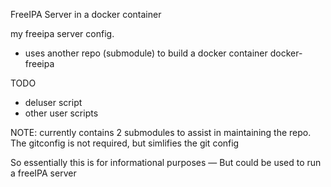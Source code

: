 FreeIPA Server in a docker container

my freeipa server config. 
  - uses another repo (submodule) to build a docker container docker-freeipa


TODO
  - deluser script
  - other user scripts

NOTE: currently contains 2 submodules to assist in maintaining 
      the repo. The gitconfig is not required, but simlifies the
      git config 

So essentially this is for informational purposes — But could be used to 
run a freeIPA server

